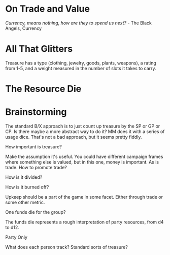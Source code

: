 # On Trade and Value

_Currency, means nothing, how are they to spend us next?_ - The Black Angels, Currency

# All That Glitters

Treasure has a type (clothing, jewelry, goods, plants, weapons), a rating from 1-5, and a weight measured in the number of slots it takes to carry.

# The Resource Die

# Brainstorming

The standard B/X approach is to just count up treasure by the SP or GP or CP. Is there maybe a more abstract way to do it? MM does it with a series of usage dice. That's not a bad approach, but it seems pretty fiddly.

How important is treasure?

Make the assumption it's useful. You could have different campaign frames where something else is valued, but in this one, money is important. As is trade. How to promote trade?

How is it divided?

How is it burned off?

Upkeep should be a part of the game in some facet. Either through trade or some other metric.

One funds die for the group?

The funds die represents a rough interpretation of party resources, from d4 to d12.

Party Only

What does each person track? Standard sorts of treasure?